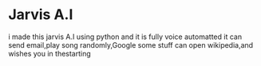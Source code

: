 # Jarvis A.I 
i made this jarvis A.I using python and it is fully voice automatted it can send email,play song randomly,Google some stuff can open wikipedia,and wishes you  in thestarting
